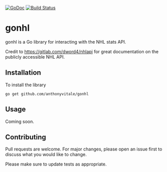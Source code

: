 [![GoDoc](https://godoc.org/github.com/anthonyvitale/gonhl?status.svg)](http://godoc.org/github.com/anthonyvitale/gonhl)
[![Build Status](https://travis-ci.com/anthonyvitale/gonhl.svg?branch=main)](https://travis-ci.com/anthonyvitale/gonhl)

# gonhl

gonhl is a Go library for interacting with the NHL stats API.

Credit to https://gitlab.com/dword4/nhlapi for great documentation on the publicly accessible NHL API.

## Installation

To install the library

`go get github.com/anthonyvitale/gonhl`

## Usage

Coming soon.

## Contributing
Pull requests are welcome. For major changes, please open an issue first to discuss what you would like to change.

Please make sure to update tests as appropriate.